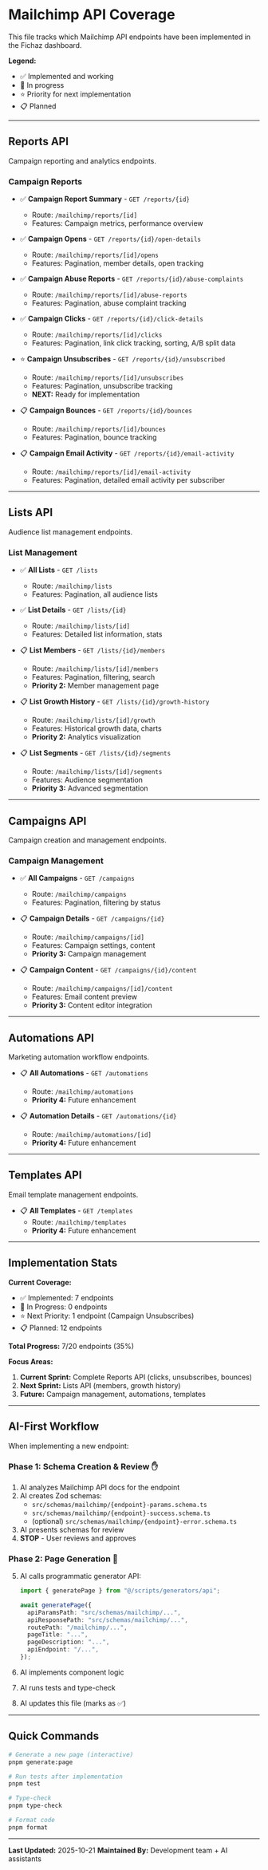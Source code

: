 # Mailchimp API Coverage

This file tracks which Mailchimp API endpoints have been implemented in the Fichaz dashboard.

**Legend:**

- ✅ Implemented and working
- 🚧 In progress
- ⭐ Priority for next implementation
- 📋 Planned

---

## Reports API

Campaign reporting and analytics endpoints.

### Campaign Reports

- ✅ **Campaign Report Summary** - `GET /reports/{id}`
  - Route: `/mailchimp/reports/[id]`
  - Features: Campaign metrics, performance overview

- ✅ **Campaign Opens** - `GET /reports/{id}/open-details`
  - Route: `/mailchimp/reports/[id]/opens`
  - Features: Pagination, member details, open tracking

- ✅ **Campaign Abuse Reports** - `GET /reports/{id}/abuse-complaints`
  - Route: `/mailchimp/reports/[id]/abuse-reports`
  - Features: Pagination, abuse complaint tracking

- ✅ **Campaign Clicks** - `GET /reports/{id}/click-details`
  - Route: `/mailchimp/reports/[id]/clicks`
  - Features: Pagination, link click tracking, sorting, A/B split data

- ⭐ **Campaign Unsubscribes** - `GET /reports/{id}/unsubscribed`
  - Route: `/mailchimp/reports/[id]/unsubscribes`
  - Features: Pagination, unsubscribe tracking
  - **NEXT:** Ready for implementation

- 📋 **Campaign Bounces** - `GET /reports/{id}/bounces`
  - Route: `/mailchimp/reports/[id]/bounces`
  - Features: Pagination, bounce tracking

- 📋 **Campaign Email Activity** - `GET /reports/{id}/email-activity`
  - Route: `/mailchimp/reports/[id]/email-activity`
  - Features: Pagination, detailed email activity per subscriber

---

## Lists API

Audience list management endpoints.

### List Management

- ✅ **All Lists** - `GET /lists`
  - Route: `/mailchimp/lists`
  - Features: Pagination, all audience lists

- ✅ **List Details** - `GET /lists/{id}`
  - Route: `/mailchimp/lists/[id]`
  - Features: Detailed list information, stats

- 📋 **List Members** - `GET /lists/{id}/members`
  - Route: `/mailchimp/lists/[id]/members`
  - Features: Pagination, filtering, search
  - **Priority 2:** Member management page

- 📋 **List Growth History** - `GET /lists/{id}/growth-history`
  - Route: `/mailchimp/lists/[id]/growth`
  - Features: Historical growth data, charts
  - **Priority 2:** Analytics visualization

- 📋 **List Segments** - `GET /lists/{id}/segments`
  - Route: `/mailchimp/lists/[id]/segments`
  - Features: Audience segmentation
  - **Priority 3:** Advanced segmentation

---

## Campaigns API

Campaign creation and management endpoints.

### Campaign Management

- ✅ **All Campaigns** - `GET /campaigns`
  - Route: `/mailchimp/campaigns`
  - Features: Pagination, filtering by status

- 📋 **Campaign Details** - `GET /campaigns/{id}`
  - Route: `/mailchimp/campaigns/[id]`
  - Features: Campaign settings, content
  - **Priority 3:** Campaign management

- 📋 **Campaign Content** - `GET /campaigns/{id}/content`
  - Route: `/mailchimp/campaigns/[id]/content`
  - Features: Email content preview
  - **Priority 3:** Content editor integration

---

## Automations API

Marketing automation workflow endpoints.

- 📋 **All Automations** - `GET /automations`
  - Route: `/mailchimp/automations`
  - **Priority 4:** Future enhancement

- 📋 **Automation Details** - `GET /automations/{id}`
  - Route: `/mailchimp/automations/[id]`
  - **Priority 4:** Future enhancement

---

## Templates API

Email template management endpoints.

- 📋 **All Templates** - `GET /templates`
  - Route: `/mailchimp/templates`
  - **Priority 4:** Future enhancement

---

## Implementation Stats

**Current Coverage:**

- ✅ Implemented: 7 endpoints
- 🚧 In Progress: 0 endpoints
- ⭐ Next Priority: 1 endpoint (Campaign Unsubscribes)
- 📋 Planned: 12 endpoints

**Total Progress:** 7/20 endpoints (35%)

**Focus Areas:**

1. **Current Sprint:** Complete Reports API (clicks, unsubscribes, bounces)
2. **Next Sprint:** Lists API (members, growth history)
3. **Future:** Campaign management, automations, templates

---

## AI-First Workflow

When implementing a new endpoint:

### Phase 1: Schema Creation & Review ✋

1. AI analyzes Mailchimp API docs for the endpoint
2. AI creates Zod schemas:
   - `src/schemas/mailchimp/{endpoint}-params.schema.ts`
   - `src/schemas/mailchimp/{endpoint}-success.schema.ts`
   - (optional) `src/schemas/mailchimp/{endpoint}-error.schema.ts`
3. AI presents schemas for review
4. **STOP** - User reviews and approves

### Phase 2: Page Generation 🚀

5. AI calls programmatic generator API:

   ```typescript
   import { generatePage } from "@/scripts/generators/api";

   await generatePage({
     apiParamsPath: "src/schemas/mailchimp/...",
     apiResponsePath: "src/schemas/mailchimp/...",
     routePath: "/mailchimp/...",
     pageTitle: "...",
     pageDescription: "...",
     apiEndpoint: "/...",
   });
   ```

6. AI implements component logic
7. AI runs tests and type-check
8. AI updates this file (marks as ✅)

---

## Quick Commands

```bash
# Generate a new page (interactive)
pnpm generate:page

# Run tests after implementation
pnpm test

# Type-check
pnpm type-check

# Format code
pnpm format
```

---

**Last Updated:** 2025-10-21
**Maintained By:** Development team + AI assistants
